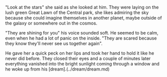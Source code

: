 "Look at the stars" she said as she looked at him. They were laying on the lush green Great Lawn of the Central park, she likes admiring the sky because she could imagine themselves in another planet, maybe outside of the galaxy or somewhere out in the cosmos.

"They are shining for you" his voice sounded soft. He seemed to be calm, even when he had a lot of panic on the inside. "They are scared because they know they'll never see us together again".

He gave her a quick peck on her lips and took her hand to hold it like he never did before. They closed their eyes and a couple of minutes later everything vanished into the bright sunlight coming through a window and he woke up from his [dream].(../dream/dream.md)